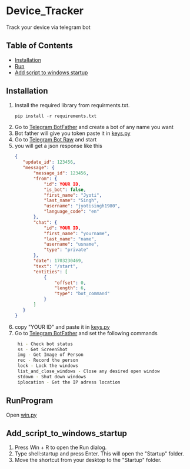 # Device_Tracker
Track your device via telegram bot

## Table of Contents

- [Installation](#installation)
- [Run](#RunProgram)
- [Add script to windows startup](#Add_script_to_windows_startup)

## Installation

1. Install the required library from requirments.txt.
   ```python
   pip install -r requirements.txt
2. Go to [Telegram BotFather](https://telegram.me/BotFather) and create a bot of any name you want
3. Bot father will give you token paste it in [keys.py](/keys.py)
4. Go to [Telegram Bot Raw](https://t.me/RawDataBot) and start
5. you will get a json response like this
    ```json
   {
       "update_id": 123456,
       "message": {
           "message_id": 123456,
           "from": {
               "id": YOUR ID,
               "is_bot": false,
               "first_name": "Jyoti",
               "last_name": "Singh",
               "username": "jyotisingh1980",
               "language_code": "en"
           },
           "chat": {
               "id": YOUR ID,
               "first_name": "yourname",
               "last_name": "name",
               "username": "usname",
               "type": "private"
           },
           "date": 1703230469,
           "text": "/start",
           "entities": [
               {
                   "offset": 0,
                   "length": 6,
                   "type": "bot_command"
               }
           ]
       }
   }
6. copy "YOUR ID" and paste it in [keys.py](/keys.py)
7. Go to [Telegram BotFather](https://telegram.me/BotFather) and set the following commands
   ```bash
    hi - Check bot status
    ss - Get ScreenShot
    img - Get Image of Person
    rec - Record the person
    lock - Lock the windows
    list_and_close_windows - Close any desired open window
    stdown - Shut down windows
    iplocation - Get the IP adress location

## RunProgram
   Open [win.py](win.py)

## Add_script_to_windows_startup
   1. Press Win + R to open the Run dialog.
   2. Type shell:startup and press Enter. This will open the "Startup" folder.
   3. Move the shortcut from your desktop to the "Startup" folder.
   
